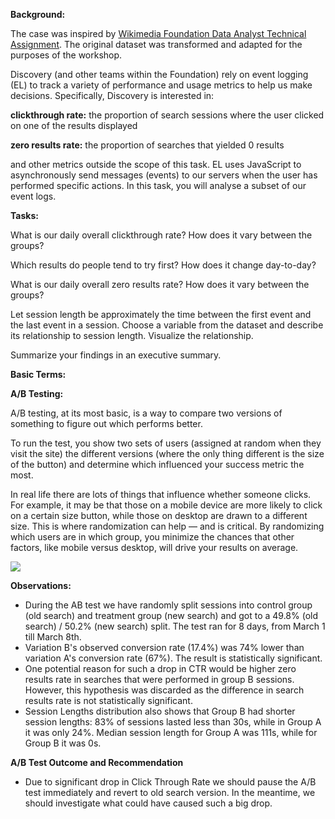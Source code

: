 **Background:**

The case was inspired by [Wikimedia Foundation Data Analyst Technical Assignment](https://github.com/wikimedia-research/Discovery-Hiring-Analyst-2016). The original dataset was transformed and adapted for the purposes of the workshop. 

Discovery (and other teams within the Foundation) rely on event logging (EL) to track a variety of performance and usage metrics to help us make decisions. Specifically, Discovery is interested in:

**clickthrough rate:** the proportion of search sessions where the user clicked on one of the results displayed

**zero results rate:** the proportion of searches that yielded 0 results

and other metrics outside the scope of this task. EL uses JavaScript to asynchronously send messages (events) to our servers when the user has performed specific actions. In this task, you will analyse a subset of our event logs.

**Tasks:**

What is our daily overall clickthrough rate? How does it vary between the groups?

Which results do people tend to try first? How does it change day-to-day?

What is our daily overall zero results rate? How does it vary between the groups?

Let session length be approximately the time between the first event and the last event in a session. Choose a variable from the dataset and describe its relationship to session length. Visualize the relationship.

Summarize your findings in an executive summary.

**Basic Terms:**

**A/B Testing:**

A/B testing, at its most basic, is a way to compare two versions of something to figure out which performs better.

To run the test, you show two sets of users (assigned at random when they visit the site) the different versions (where the only thing different is the size of the button) and determine which influenced your success metric the most.

In real life there are lots of things that influence whether someone clicks. For example, it may be that those on a mobile device are more likely to click on a certain size button, while those on desktop are drawn to a different size. This is where randomization can help — and is critical. By randomizing which users are in which group, you minimize the chances that other factors, like mobile versus desktop, will drive your results on average.
<div class='tableauPlaceholder' id='viz1623779102890' style='position: relative'><noscript><a href='#'><img alt=' ' src='https:&#47;&#47;public.tableau.com&#47;static&#47;images&#47;8Y&#47;8YZMK2KQM&#47;1_rss.png' style='border: none' /></a></noscript><object class='tableauViz'  style='display:none;'><param name='host_url' value='https%3A%2F%2Fpublic.tableau.com%2F' /> <param name='embed_code_version' value='3' /> <param name='path' value='shared&#47;8YZMK2KQM' /> <param name='toolbar' value='yes' /><param name='static_image' value='https:&#47;&#47;public.tableau.com&#47;static&#47;images&#47;8Y&#47;8YZMK2KQM&#47;1.png' /> <param name='animate_transition' value='yes' /><param name='display_static_image' value='yes' /><param name='display_spinner' value='yes' /><param name='display_overlay' value='yes' /><param name='display_count' value='yes' /><param name='language' value='en-US' /></object></div>                <script type='text/javascript'>                    var divElement = document.getElementById('viz1623779102890');                    var vizElement = divElement.getElementsByTagName('object')[0];                    vizElement.style.width='100%';vizElement.style.height=(divElement.offsetWidth*0.75)+'px';                    var scriptElement = document.createElement('script');                    scriptElement.src = 'https://public.tableau.com/javascripts/api/viz_v1.js';                    vizElement.parentNode.insertBefore(scriptElement, vizElement);                </script>

**Observations:**

- During the AB test we have randomly split sessions into control group (old search) and treatment group (new search) and got to a 49.8% (old search) / 50.2% (new search) split. The test ran for 8 days, from March 1 till March 8th.
- Variation B&#39;s observed conversion rate (17.4%) was 74% lower than variation A&#39;s conversion rate (67%). The result is statistically significant.
- One potential reason for such a drop in CTR would be higher zero results rate in searches that were performed in group B sessions. However, this hypothesis was discarded as the difference in search results rate is not statistically significant.
- Session Lengths distribution also shows that Group B had shorter session lengths: 83% of sessions lasted less than 30s, while in Group A it was only 24%. Median session length for Group A was 111s, while for Group B it was 0s.

**A/B Test Outcome and Recommendation**

- Due to significant drop in Click Through Rate we should pause the A/B test immediately and revert to old search version. In the meantime, we should investigate what could have caused such a big drop.




